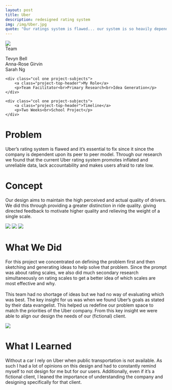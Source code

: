 ```yaml
---
layout: post
title: Uber
description: redesigned rating system
img: /img/Uber.jpg
quote: "Our ratings system is flawed... our system is so heavily dependent on authentic peer-to-peer experiences"
---
```

<div class="img_row">
	<img class="col three" src="{{ site.baseurl }}/img/Uber_banner.jpg"/>
</div>

<div class="post-content">
	<div class="col one project-subjects">
		<a class="project-top-header">Team</a>
		<p>Tevyn Bell<br>Anna-Rose Girvin<br>Sarah Ng</p>
	</div>
	
	<div class="col one project-subjects">
		<a class="project-top-header">My Role</a>
		<p>Team Facilitator<br>Primary Research<br>Idea Generation</p>
	</div>
	
	<div class="col one project-subjects">
		<a class="project-top-header">Timeline</a>
		<p>Two Weeks<br>School Project</p>
	</div>
</div>

<div class="post-content col three">
	<h1 class="project-description-title">Problem</h1>
	<p>Uber’s rating system is flawed and it’s essential to fix since it since the company is dependent upon its peer to peer model. Through our research we found that the current Uber rating system promotes inflated and unreliable data, lack accountability and makes users afraid to rate low. </p>
</div>

<div class="post-content col three">
	<h1 class="project-description-title">Concept</h1>
	<p>Our design aims to maintain the high perceived and actual quality of drivers. We did this through providing a greater distinction in ride quality. giving directed feedback to motivate higher quality and relieving the weight of a single scale.</p>
</div>

<div class="post-content showing_design">
	<img class="col one" src="{{ site.baseurl }}/img/1Uber-01.jpg"/>
	<img class="col one" src="{{ site.baseurl }}/img/3_Uber_Sketch-01-01.jpg"/>
	<img class="col one" src="{{ site.baseurl }}/img/2_Uber_Sketch-01.jpg"/>
</div>

<div class="post-content col three">
	<h1 class="project-description-title">What We Did</h1>
	<p>For this project we concentrated on defining the problem first and then sketching and generating ideas to help solve that problem.  Since the prompt was about rating scales, we also did much secondary research simultaneously on rating scales to get a better idea of which scales are most effective and why.<br><br>This team had no shortage of ideas but we had no way of evaluating which was best. The key insight for us was when we found Uber’s goals as stated by their data evangelist. This helped us redefine our problem space to match the priorities of the Uber company. From this key insight we were able to align our design the needs of our (fictional) client.</p>
</div>

<div class="img_row">
	<img class="col one testing" src="{{ site.baseurl }}/img/disecting-the-problem.jpg"/>

<div class="post-content col two">
	<h1 class="project-description-title">What I Learned</h1>
	<p>Without a car I rely on Uber when public transportation is not available. As such I had a lot of opinions on this design and had to constantly remind myself to not design for me but for our users. Additionally, even if it’s a fictional client, I leaned the importance of understanding the company and designing specifically for that client.</p>
</div>
</div>



	



